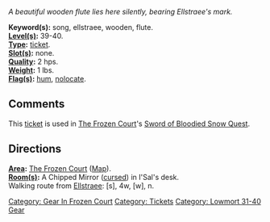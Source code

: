 *A beautiful wooden flute lies here silently, bearing Ellstraee's mark.*

**Keyword(s):** song, ellstraee, wooden, flute.  
**[Level(s)](Object_Level.md "wikilink"):** 39-40.  
**[Type](:Category:_Object_Types.md "wikilink"):**
[ticket](:Category:_Tickets.md "wikilink").  
**[Slot(s)](Object_Slots.md "wikilink"):** none.  
**[Quality](Object_Quality.md "wikilink"):** 2 hps.  
**[Weight](Object_Weight.md "wikilink"):** 1 lbs.  
**[Flag(s)](:Category:_Object_Flags.md "wikilink"):**
[hum](Hum_Flag.md "wikilink"),
[nolocate](NoLocate_Flag.md "wikilink").  

## Comments

This [ticket](:Category:_Tickets.md "wikilink") is used in [The Frozen
Court](:Category:_Frozen_Court.md "wikilink")'s [Sword of Bloodied Snow
Quest](Sword_Of_Bloodied_Snow_Quest.md "wikilink").

## Directions

**[Area](:Category:_Areas.md "wikilink"):** [The Frozen
Court](:Category:_Frozen_Court.md "wikilink")
([Map](Frozen_Court_Map.md "wikilink")).  
**[Room(s)](:Category:_Rooms.md "wikilink"):** A Chipped Mirror
([cursed](Cursed_Rooms.md "wikilink")) in I'Sal's desk.  
Walking route from
[Ellstraee](Drow_Priestess_Of_Ellstraee.md "wikilink"): \[s\], 4w,
\[w\], n.

[Category: Gear In Frozen
Court](Category:_Gear_In_Frozen_Court "wikilink") [Category:
Tickets](Category:_Tickets "wikilink") [Category: Lowmort 31-40
Gear](Category:_Lowmort_31-40_Gear "wikilink")
